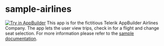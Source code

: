 sample-airlines
===============
<a href="https://platform.telerik.com/#appbuilder/clone/https%3A%2F%2Fgithub.com%2FIcenium%2Fsample-airlines" target="_blank"><img src="http://docs.telerik.com/platform/appbuilder/sample-apps/images/try-in-appbuilder.png" alt="Try in AppBuilder" title="Try in AppBuilder" /></a>
This app is for the fictitious Telerik AppBuilder Airlines Company. The app lets the user view trips, check in for a flight and change seat selection.
For more information please refer to the [sample documentation](http://docs.telerik.com/platform/appbuilder/sample-apps/airlines-app).
